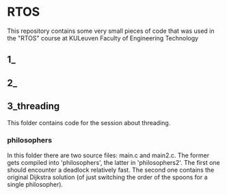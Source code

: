 # RTOS
This repository contains some very small pieces of code that was used in the "RTOS" course at KULeuven Faculty of Engineering Technology

## 1_

## 2_

## 3_threading
This folder contains code for the session about threading.

### philosophers
In this folder there are two source files: main.c and main2.c. The former gets compiled into 'philosophers', the latter in 'philosophers2'.
The first one should encounter a deadlock relatively fast. The second one contains the original Dijkstra solution (of just switching the order
of the spoons for a single philosopher).
